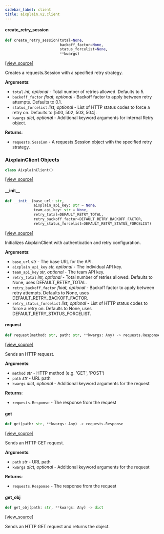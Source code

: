 ```yaml
---
sidebar_label: client
title: aixplain.v2.client
---
```


#### create\_retry\_session

```python
def create_retry_session(total=None,
                         backoff_factor=None,
                         status_forcelist=None,
                         **kwargs)
```

[[view_source]](https://github.com/aixplain/aiXplain/blob/main/aixplain/v2/client.py#L13)

Creates a requests.Session with a specified retry strategy.

**Arguments**:

- `total` _int, optional_ - Total number of retries allowed. Defaults to 5.
- `backoff_factor` _float, optional_ - Backoff factor to apply between retry attempts. Defaults to 0.1.
- `status_forcelist` _list, optional_ - List of HTTP status codes to force a retry on. Defaults to [500, 502, 503, 504].
- `kwargs` _dict, optional_ - Additional keyword arguments for internal Retry object.
  

**Returns**:

- `requests.Session` - A requests.Session object with the specified retry strategy.

### AixplainClient Objects

```python
class AixplainClient()
```

[[view_source]](https://github.com/aixplain/aiXplain/blob/main/aixplain/v2/client.py#L43)

#### \_\_init\_\_

```python
def __init__(base_url: str,
             aixplain_api_key: str = None,
             team_api_key: str = None,
             retry_total=DEFAULT_RETRY_TOTAL,
             retry_backoff_factor=DEFAULT_RETRY_BACKOFF_FACTOR,
             retry_status_forcelist=DEFAULT_RETRY_STATUS_FORCELIST)
```

[[view_source]](https://github.com/aixplain/aiXplain/blob/main/aixplain/v2/client.py#L44)

Initializes AixplainClient with authentication and retry configuration.

**Arguments**:

- `base_url` _str_ - The base URL for the API.
- `aixplain_api_key` _str, optional_ - The individual API key.
- `team_api_key` _str, optional_ - The team API key.
- `retry_total` _int, optional_ - Total number of retries allowed. Defaults to None, uses DEFAULT_RETRY_TOTAL.
- `retry_backoff_factor` _float, optional_ - Backoff factor to apply between retry attempts. Defaults to None, uses DEFAULT_RETRY_BACKOFF_FACTOR.
- `retry_status_forcelist` _list, optional_ - List of HTTP status codes to force a retry on. Defaults to None, uses DEFAULT_RETRY_STATUS_FORCELIST.

#### request

```python
def request(method: str, path: str, **kwargs: Any) -> requests.Response
```

[[view_source]](https://github.com/aixplain/aiXplain/blob/main/aixplain/v2/client.py#L87)

Sends an HTTP request.

**Arguments**:

- `method` _str_ - HTTP method (e.g. &#x27;GET&#x27;, &#x27;POST&#x27;)
- `path` _str_ - URL path
- `kwargs` _dict, optional_ - Additional keyword arguments for the request
  

**Returns**:

- `requests.Response` - The response from the request

#### get

```python
def get(path: str, **kwargs: Any) -> requests.Response
```

[[view_source]](https://github.com/aixplain/aiXplain/blob/main/aixplain/v2/client.py#L104)

Sends an HTTP GET request.

**Arguments**:

- `path` _str_ - URL path
- `kwargs` _dict, optional_ - Additional keyword arguments for the request
  

**Returns**:

- `requests.Response` - The response from the request

#### get\_obj

```python
def get_obj(path: str, **kwargs: Any) -> dict
```

[[view_source]](https://github.com/aixplain/aiXplain/blob/main/aixplain/v2/client.py#L117)

Sends an HTTP GET request and returns the object.

